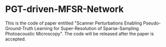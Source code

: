 # PGT-driven-MFSR-Network
This is the code of paper entitled "Scanner Perturbations Enabling Pseudo-Ground-Truth Learning for Super-Resolution of Sparse-Sampling Photoacoustic Microscopy". The code will be released after the paper is accepted.
